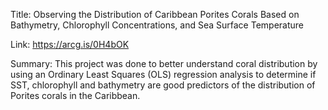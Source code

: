 Title: Observing the Distribution of Caribbean Porites Corals Based on Bathymetry, Chlorophyll Concentrations, and Sea Surface Temperature

Link: https://arcg.is/0H4bOK

Summary: This project was done to better understand coral distribution by using an Ordinary Least Squares (OLS) regression
analysis to determine if SST, chlorophyll and bathymetry are good predictors of the distribution of Porites corals in the Caribbean.
